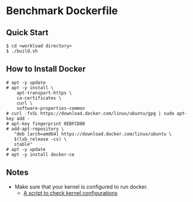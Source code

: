 # Benchmark Dockerfile
## Quick Start
```
$ cd <workload directory>
$ ./build.sh
```

## How to Install Docker
```
# apt -y update
# apt -y install \
    apt-transport-https \
    ca-certificates \
    curl \
    software-properties-common
# curl -fsSL https://download.docker.com/linux/ubuntu/gpg | sudo apt-key add -
# apt-key fingerprint 0EBFCD88
# add-apt-repository \
   "deb [arch=amd64] https://download.docker.com/linux/ubuntu \
   $(lsb_release -cs) \
   stable"
# apt -y update
# apt -y install docker-ce
```

## Notes
* Make sure that your kernel is configured to run docker.
  * [A script to check kernel configurations](https://gist.github.com/MariusRumpf/7a0858b5fadb68adbd75)
